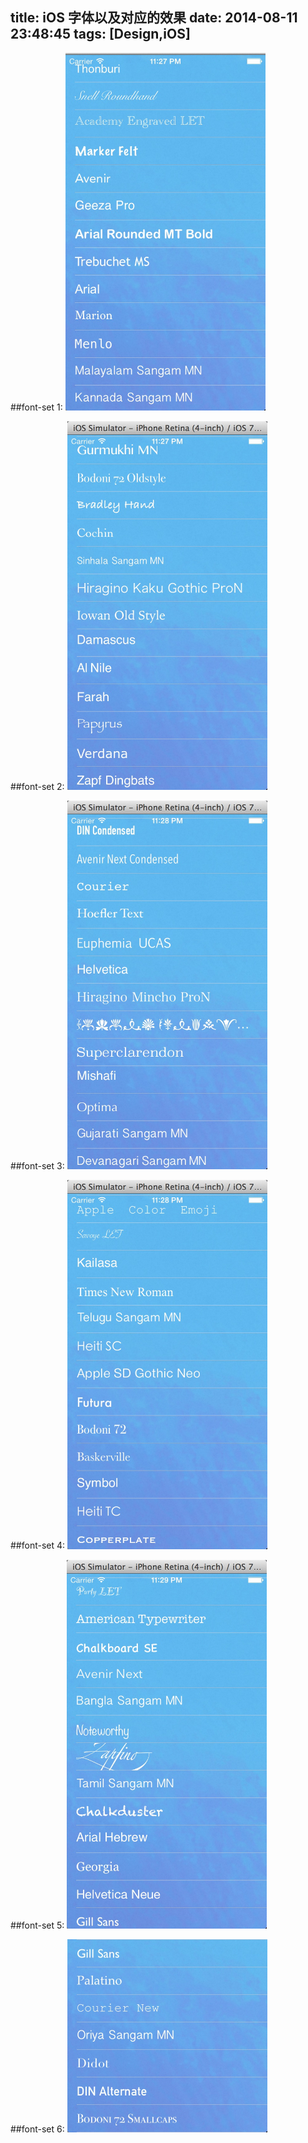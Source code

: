 title: iOS 字体以及对应的效果
date: 2014-08-11 23:48:45
tags: [Design,iOS]
---

##font-set 1:
<img src="https://raw.githubusercontent.com/JasonZengJ/Images/master/blog/font-1.png" width=320/>

##font-set 2:
<img src="https://raw.githubusercontent.com/JasonZengJ/Images/master/blog/font-2.png" width=320/>

##font-set 3:
<img src="https://raw.githubusercontent.com/JasonZengJ/Images/master/blog/font-3.png" width=320/>

##font-set 4:
<img src="https://raw.githubusercontent.com/JasonZengJ/Images/master/blog/font-4.png" width=320/>

##font-set 5:
<img src="https://raw.githubusercontent.com/JasonZengJ/Images/master/blog/font-5.png" width=320/>

##font-set 6:
<img src="https://raw.githubusercontent.com/JasonZengJ/Images/master/blog/font-6.png" width=320/>